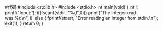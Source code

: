 #代码
#include <stdlib.h>
#include <stdio.h>
int main(void)
{
    int i;
    printf("Input:");
    if(fscanf(stdin, "%d",&i))
    printf("The integer read was:%d\n", i);
    else
    {
        fprintf(stderr, "Error reading an integer from stdin.\n");
        exit(1);
    }
    return 0;
}

